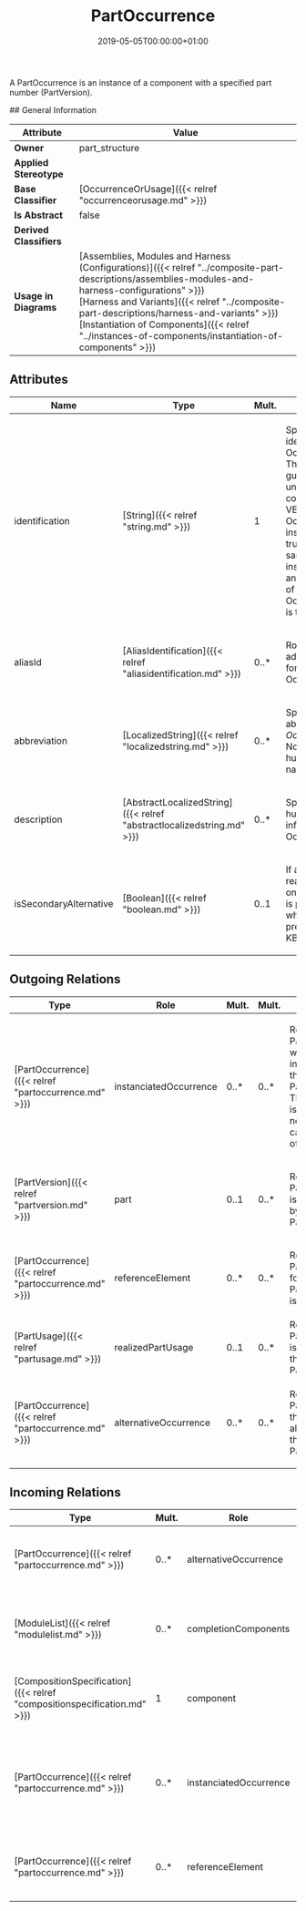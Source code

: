 ﻿---
title: PartOccurrence
toc: false
type: specs
date: "2019-05-05T00:00:00+01:00"
draft: false
menu_name: vec120

# Prev/next pager order (if `docs_section_pager` enabled in `params.toml`)
weight: 
---
<html><body><p>A PartOccurrence is an instance of a component with a specified part number (PartVersion). </p></body></html>
## General Information

| Attribute               | Value |
|-------------------------|-------|
| **Owner**               | part_structure |
| **Applied Stereotype**  |   |
| **Base Classifier**     | [OccurrenceOrUsage]({{< relref "occurrenceorusage.md" >}})<br/>  |
| **Is Abstract**         | false |
| **Derived Classifiers** |   |
| **Usage in Diagrams**   | [Assemblies, Modules and Harness (Configurations)]({{< relref "../composite-part-descriptions/assemblies-modules-and-harness-configurations" >}})<br/> [Harness and Variants]({{< relref "../composite-part-descriptions/harness-and-variants" >}})<br/> [Instantiation of Components]({{< relref "../instances-of-components/instantiation-of-components" >}})<br/>  |

## Attributes
|  Name  |  Type  |  Mult.  |  Description  |  Owning Classifier  |
|--------|--------|---------|---------------|--------------|
|identification | [String]({{< relref "string.md" >}}) | 1 | <html>   <head>     </head>   <body>     <p> Specifies a unique identification of the OccurrenceOrUsage. The identification is guaranteed to be unique within the context. Over all VEC-documents an OccurrenceOrUsage-instance can be trusted to be the same if the context-instance is the same and the identification of the OccurrenceOrUsage is the same.      </p>    </body> </html>  | [OccurrenceOrUsage]({{< relref "occurrenceorusage.md" >}}) |
|aliasId | [AliasIdentification]({{< relref "aliasidentification.md" >}}) | 0..* | <html>   <head>     </head>   <body>     <p> Room to specify additional identifiers for the OccurrenceOrUsage.      </p>    </body> </html>  | [OccurrenceOrUsage]({{< relref "occurrenceorusage.md" >}}) |
|abbreviation | [LocalizedString]({{< relref "localizedstring.md" >}}) | 0..* | <html>   <head>     </head>   <body>     <p> Specifies an abbreviation of the <i>OccurrenceOrUsage</i>. Normally this a human readable short name.      </p>    </body> </html>  | [OccurrenceOrUsage]({{< relref "occurrenceorusage.md" >}}) |
|description | [AbstractLocalizedString]({{< relref "abstractlocalizedstring.md" >}}) | 0..* | <html>   <head>     </head>   <body>     <p> Specifies additional, human readable information about the OccurrenceOrUsage.      </p>    </body> </html>  | [OccurrenceOrUsage]({{< relref "occurrenceorusage.md" >}}) |
|isSecondaryAlternative | [Boolean]({{< relref "boolean.md" >}}) | 0..1 | <html><body><p>If a PartUsage is realized by more than one PartOccurrence it is possible to specify which one is the preferred.   (see KBLFRM-264) </p></body></html> | [PartOccurrence]({{< relref "partoccurrence.md" >}}) |

## Outgoing Relations
|    Type  |   Role   |   Mult.   |   Mult.   |   Description   |
|----------|----------|-----------|-----------|-----------------|
| [PartOccurrence]({{< relref "partoccurrence.md" >}}) | instanciatedOccurrence | 0..* | 0..* | <html>   <head>     </head>   <body>     <p> References the PartOccurrence which is instantiated by the PartOccurrence. This reference is for example needed in the case of usage of assemblies.      </p>    </body> </html>  |
| [PartVersion]({{< relref "partversion.md" >}}) | part | 0..1 | 0..* | <html>   <head>     </head>   <body>     <p> References the PartVersion that is instantiated by this PartOccurrence.      </p>    </body> </html>  |
| [PartOccurrence]({{< relref "partoccurrence.md" >}}) | referenceElement | 0..* | 0..* | <html>   <head>     </head>   <body>     <p> References the PartOcurrence for which this PartOccurrence is an accessory.      </p>    </body> </html>  |
| [PartUsage]({{< relref "partusage.md" >}}) | realizedPartUsage | 0..1 | 0..* | References the PartUsage that is realized by the PartOccurrence.   |
| [PartOccurrence]({{< relref "partoccurrence.md" >}}) | alternativeOccurrence | 0..* | 0..* | <html>   <head>     </head>   <body>     <p> References the PartOcurrences that are an alternative for this PartOccurrence.      </p>    </body> </html>  |
##  Incoming Relations
|    Type  |   Mult.  |   Role    |   Mult.   |   Description  |
|----------|----------|-----------|-----------|----------------|
| [PartOccurrence]({{< relref "partoccurrence.md" >}}) | 0..* | alternativeOccurrence | 0..* | <html>   <head>     </head>   <body>     <p> References the PartOcurrences that are an alternative for this PartOccurrence.      </p>    </body> </html>  |
| [ModuleList]({{< relref "modulelist.md" >}}) | 0..* | completionComponents | 1..* | References the components that are used as completition, if any of the Modules in the ModuleList appears in a configuration.   |
| [CompositionSpecification]({{< relref "compositionspecification.md" >}}) | 1 | component | 0..* | <html>   <head>     </head>   <body>     <p> Specifies the PartOccurrences defined in the CompositionSpecification.      </p>    </body> </html>  |
| [PartOccurrence]({{< relref "partoccurrence.md" >}}) | 0..* | instanciatedOccurrence | 0..* | <html>   <head>     </head>   <body>     <p> References the PartOccurrence which is instantiated by the PartOccurrence. This reference is for example needed in the case of usage of assemblies.      </p>    </body> </html>  |
| [PartOccurrence]({{< relref "partoccurrence.md" >}}) | 0..* | referenceElement | 0..* | <html>   <head>     </head>   <body>     <p> References the PartOcurrence for which this PartOccurrence is an accessory.      </p>    </body> </html>  |
